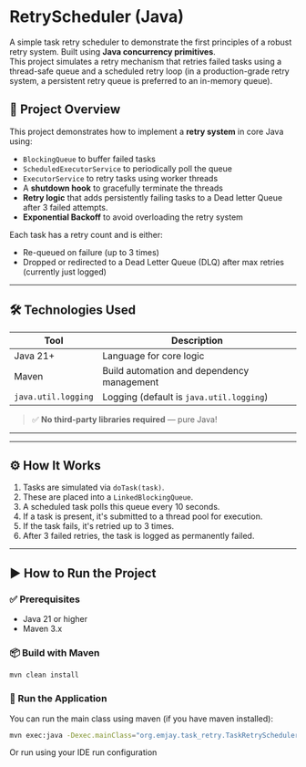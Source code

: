 # RetryScheduler (Java)

A simple task retry scheduler to demonstrate the first principles of a robust retry system. Built using **Java concurrency primitives**.  
This project simulates a retry mechanism that retries failed tasks using a thread-safe queue and a scheduled retry loop (in a production-grade retry system, a persistent retry queue is preferred to an in-memory queue).

## 🚀 Project Overview

This project demonstrates how to implement a **retry system** in core Java using:

- `BlockingQueue` to buffer failed tasks
- `ScheduledExecutorService` to periodically poll the queue
- `ExecutorService` to retry tasks using worker threads
- A **shutdown hook** to gracefully terminate the threads
- **Retry logic** that adds persistently failing tasks to a Dead letter Queue after 3 failed attempts.
- **Exponential Backoff** to avoid overloading the retry system

Each task has a retry count and is either:
- Re-queued on failure (up to 3 times)
- Dropped or redirected to a Dead Letter Queue (DLQ) after max retries (currently just logged)

---

## 🛠 Technologies Used

| Tool                       | Description |
|----------------------------|-------------|
| Java 21+                   | Language for core logic |
| Maven                      | Build automation and dependency management |
| `java.util.logging` | Logging (default is `java.util.logging`) |

> ✅ **No third-party libraries required** — pure Java!

---


---

## ⚙️ How It Works

1. Tasks are simulated via `doTask(task)`.
2. These are placed into a `LinkedBlockingQueue`.
3. A scheduled task polls this queue every 10 seconds.
4. If a task is present, it's submitted to a thread pool for execution.
5. If the task fails, it's retried up to 3 times.
6. After 3 failed retries, the task is logged as permanently failed.

---

## ▶️ How to Run the Project

### ✅ Prerequisites

- Java 21 or higher
- Maven 3.x

### 📦 Build with Maven

```bash
mvn clean install
```

### 🚀 Run the Application
You can run the main class using maven (if you have maven installed):

```bash
mvn exec:java -Dexec.mainClass="org.emjay.task_retry.TaskRetrySchedulerApplication"
```

Or run using your IDE run configuration
